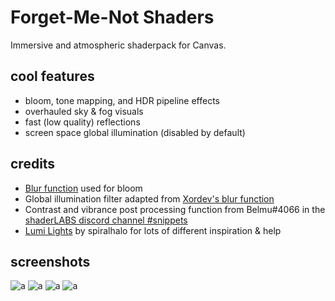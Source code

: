 # Forget-Me-Not Shaders

Immersive and atmospheric shaderpack for Canvas. 

## cool features
- bloom, tone mapping, and HDR pipeline effects
- overhauled sky & fog visuals
- fast (low quality) reflections
- screen space global illumination (disabled by default)

## credits
-  [Blur function](https://github.com/Jam3/glsl-fast-gaussian-normalAwareBlur) used for bloom
- Global illumination filter adapted from [Xordev's blur function](https://github.com/XorDev/Ominous-Shaderpack/blob/main/shaders/lib/Blur.inc)
- Contrast and vibrance post processing function from Belmu#4066 in the [shaderLABS discord channel #snippets](https://discord.com/channels/237199950235041794/525510804494221312/959153316401655849)
- [Lumi Lights](https://github.com/spiralhalo/LumiLights) by spiralhalo for lots of different inspiration & help

## screenshots
![a](https://media.discordapp.net/attachments/734161464184799296/962862384362434560/unknown.png?width=1276&height=676)
![a](https://cdn.discordapp.com/attachments/734161464184799296/961154329191010314/unknown.png)
![a](https://cdn.discordapp.com/attachments/734161464184799296/963137800948056205/unknown.png)
![a](https://cdn.discordapp.com/attachments/901517934629908583/963205333709389834/unknown.png)